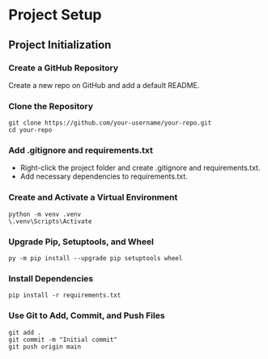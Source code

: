 # Project Setup

## Project Initialization

### Create a GitHub Repository
Create a new repo on GitHub and add a default README.

### Clone the Repository
~~~shell
git clone https://github.com/your-username/your-repo.git
cd your-repo
~~~

### Add .gitignore and requirements.txt
- Right-click the project folder and create .gitignore and requirements.txt.
- Add necessary dependencies to requirements.txt.
  
### Create and Activate a Virtual Environment
~~~shell
python -m venv .venv
\.venv\Scripts\Activate
~~~

### Upgrade Pip, Setuptools, and Wheel
~~~shell
py -m pip install --upgrade pip setuptools wheel
~~~

### Install Dependencies
~~~shell
pip install -r requirements.txt
~~~

### Use Git to Add, Commit, and Push Files
~~~shell
git add .
git commit -m "Initial commit"
git push origin main
~~~